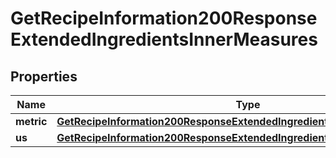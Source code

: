 
# GetRecipeInformation200ResponseExtendedIngredientsInnerMeasures

## Properties
| Name | Type | Description | Notes |
| ------------ | ------------- | ------------- | ------------- |
| **metric** | [**GetRecipeInformation200ResponseExtendedIngredientsInnerMeasuresMetric**](GetRecipeInformation200ResponseExtendedIngredientsInnerMeasuresMetric.md) |  |  |
| **us** | [**GetRecipeInformation200ResponseExtendedIngredientsInnerMeasuresMetric**](GetRecipeInformation200ResponseExtendedIngredientsInnerMeasuresMetric.md) |  |  |



